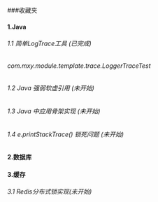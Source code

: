 ###收藏夹
#### 1.Java
###### 1.1 简单LogTrace工具 (已完成)
######   com.mxy.module.template.trace.LoggerTraceTest 
###### 1.2 Java 强弱软虚引用 (未开始)
###### 1.3 Java 中应用骨架实现 (未开始)
###### 1.4 e.printStackTrace() 锁死问题 (未开始)

#### 2.数据库

#### 3.缓存
###### 3.1 Redis分布式锁实现(未开始)




